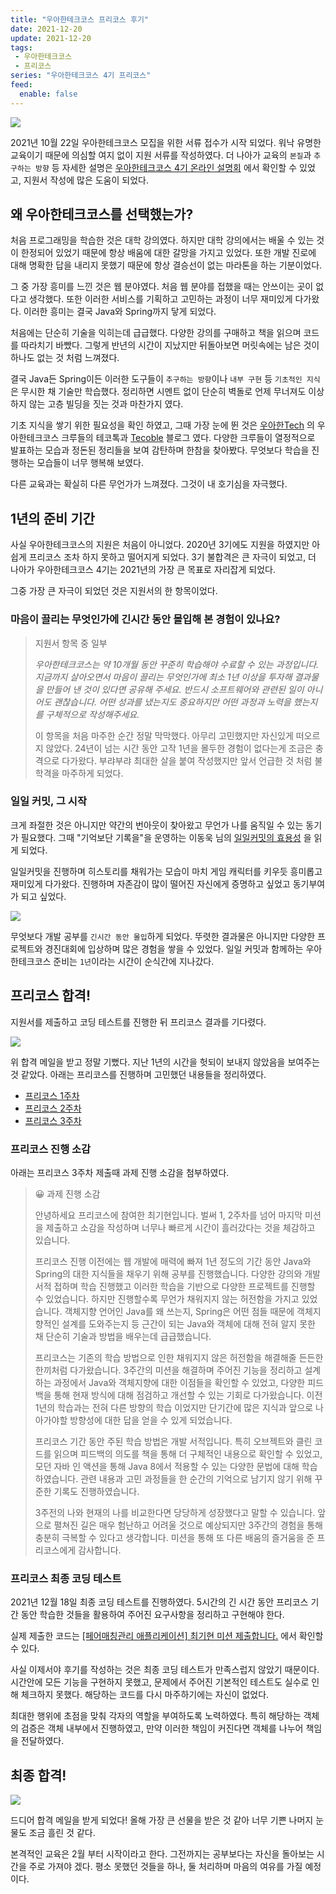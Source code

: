 ```yaml
---
title: "우아한테크코스 프리코스 후기"
date: 2021-12-20
update: 2021-12-20
tags: 
 - 우아한테크코스
 - 프리코스
series: "우아한테크코스 4기 프리코스"
feed:
  enable: false
---
```


![](https://user-images.githubusercontent.com/59357153/147727536-be29c06d-5d3f-4297-8192-a844403d7739.jpeg)

2021년 10월 22일 우아한테크코스 모집을 위한 서류 접수가 시작 되었다. 워낙 유명한 교육이기 때문에 의심할 여지 없이 지원 서류를 작성하였다. 더 나아가 교육의 `본질`과 `추구하는 방향` 등 자세한 설명은 [우아한테크코스 4기 온라인 설명회](https://www.youtube.com/watch?v=mQhgF7RoUCA) 에서 확인할 수 있었고, 지원서 작성에 많은 도움이 되었다.

## 왜 우아한테크코스를 선택했는가?

처음 프로그래밍을 학습한 것은 대학 강의였다. 하지만 대학 강의에서는 배울 수 있는 것이 한정되어 있었기 때문에 항상 배움에 대한 갈망을 가지고 있었다. 또한 개발 진로에 대해 명확한 답을 내리지 못했기 때문에 항상 결승선이 없는 마라톤을 하는 기분이었다. 

그 중 가장 흥미를 느낀 것은 웹 분야였다. 처음 웹 분야를 접했을 때는 안쓰이는 곳이 없다고 생각했다. 또한 이러한 서비스를 기획하고 고민하는 과정이 너무 재미있게 다가왔다. 이러한 흥미는 결국 Java와 Spring까지 닿게 되었다. 

처음에는 단순히 기술을 익히는데 급급했다. 다양한 강의를 구매하고 책을 읽으며 코드를 따라치기 바빴다. 그렇게 반년의 시간이 지났지만 뒤돌아보면 머릿속에는 남은 것이 하나도 없는 것 처럼 느껴졌다.

결국 Java든 Spring이든 이러한 도구들이 `추구하는 방향`이나 `내부 구현` 등 `기초적인 지식`은 무시한 채 기술만 학습했다. 정리하면 시멘트 없이 단순히 벽돌로 언제 무너져도 이상하지 않는 고층 빌딩을 짓는 것과 마찬가지 였다. 

기초 지식을 쌓기 위한 필요성을 확인 하였고, 그때 가장 눈에 뛴 것은 [우아한Tech](https://www.youtube.com/playlist?list=PLgXGHBqgT2TvpJ_p9L_yZKPifgdBOzdVH) 의 우아한테크코스 크루들의 테코톡과 [Tecoble](https://tecoble.techcourse.co.kr/) 블로그 였다. 다양한 크루들이 열정적으로 발표하는 모습과 정돈된 정리들을 보여 감탄하며 한참을 찾아봤다. 무엇보다 학습을 진행하는 모습들이 너무 행복해 보였다.

다른 교육과는 확실히 다른 무언가가 느껴졌다. 그것이 내 호기심을 자극했다.

## 1년의 준비 기간

사실 우아한테크코스의 지원은 처음이 아니었다. 2020년 3기에도 지원을 하였지만 아쉽게 프리코스 조차 하지 못하고 떨어지게 되었다. 3기 불합격은 큰 자극이 되었고, 더 나아가 우아한테크코스 4기는 2021년의 가장 큰 목표로 자리잡게 되었다.

그중 가장 큰 자극이 되었던 것은 지원서의 한 항목이었다.

### 마음이 끌리는 무엇인가에 긴시간 동안 몰입해 본 경험이 있나요?

> 지원서 항목 중 일부
> 
> *우아한테크코스는 약 10개월 동안 꾸준히 학습해야 수료할 수 있는 과정입니다. 지금까지 살아오면서 마음이 끌리는 무엇인가에 최소 1년 이상을 투자해 결과물을 만들어 낸 것이 있다면 공유해 주세요. 반드시 소프트웨어와 관련된 일이 아니어도 괜찮습니다. 어떤 성과를 냈는지도 중요하지만 어떤 과정과 노력을 했는지를 구체적으로 작성해주세요.*
>
> 이 항목을 처음 마주한 순간 정말 막막했다. 아무리 고민했지만 자신있게 떠오르지 않았다. 24년이 넘는 시간 동안 고작 1년을 몰두한 경험이 없다는게 조금은 충격으로 다가왔다. 부랴부랴 최대한 살을 붙여 작성했지만 앞서 언급한 것 처럼 불학격을 마주하게 되었다.

### 일일 커밋, 그 시작

크게 좌절한 것은 아니지만 약간의 번아웃이 찾아왔고 무언가 나를 움직일 수 있는 동기가 필요했다. 그때 "기억보단 기록을"을 운영하는 이동욱 님의 [일일커밋의 효용성](https://jojoldu.tistory.com/402) 을 읽게 되었다. 

일일커밋을 진행하며 히스토리를 채워가는 모습이 마치 게임 캐릭터를 키우듯 흥미롭고 재미있게 다가왔다. 진행하며 자존감이 많이 떨어진 자신에게 증명하고 싶었고 동기부여가 되고 싶었다. 

![](https://user-images.githubusercontent.com/59357153/147730123-db1329b3-5ebb-49a8-b82c-a46d72271947.png)

무엇보다 개발 공부를 `긴시간 동안 몰입`하게 되었다. 뚜렷한 결과물은 아니지만 다양한 프로젝트와 경진대회에 입상하며 많은 경험을 쌓을 수 있었다. 일일 커밋과 함께하는 우아한테크코스 준비는 `1년`이라는 시간이 순식간에 지나갔다.

## 프리코스 합격!

지원서를 제출하고 코딩 테스트를 진행한 뒤 프리코스 결과를 기다렸다. 

![](https://user-images.githubusercontent.com/59357153/147730475-da3594cb-899a-4642-8fe8-6857ccb132bc.png)

위 합격 메일을 받고 정말 기뻤다. 지난 1년의 시간을 헛되이 보내지 않았음을 보여주는 것 같았다. 아래는 프리코스를 진행하며 고민했던 내용들을 정리하였다.

 * [프리코스 1주차](https://hyeonic.github.io/%EA%B8%B0%ED%83%80/woowacourse/precource-1.html)
 * [프리코스 2주차](https://hyeonic.github.io/%EA%B8%B0%ED%83%80/woowacourse/precourse-2.html)
 * [프리코스 3주차](https://hyeonic.github.io/%EA%B8%B0%ED%83%80/woowacourse/precourse-3.html)

### 프리코스 진행 소감

아래는 프리코스 3주차 제출때 과제 진행 소감을 첨부하였다.

> 😀 과제 진행 소감
> 
> 안녕하세요 프리코스에 참여한 최기현입니다. 벌써 1, 2주차를 넘어 마지막 미션을 제출하고 소감을 작성하며 너무나 빠르게 시간이 흘러갔다는 것을 체감하고 있습니다.
>
> 프리코스 진행 이전에는 웹 개발에 매력에 빠져 1년 정도의 기간 동안 Java와 Spring의 대한 지식들을 채우기 위해 공부를 진행했습니다. 다양한 강의와 개발 서적 접하며 학습 진행했고 이러한 학습을 기반으로 다양한 프로젝트를 진행할 수 있었습니다. 하지만 진행할수록 무언가 채워지지 않는 허전함을 가지고 있었습니다. 객체지향 언어인 Java를 왜 쓰는지, Spring은 어떤 점들 때문에 객체지향적인 설계를 도와주는지 등 근간이 되는 Java와 객체에 대해 전혀 알지 못한 채 단순히 기술과 방법을 배우는데 급급했습니다.
>
> 프리코스는 기존의 학습 방법으로 인한 채워지지 않은 허전함을 해결해줄 든든한 한끼처럼 다가왔습니다. 3주간의 미션을 해결하며 주어진 기능을 정리하고 설계하는 과정에서 Java와 객체지향에 대한 이점들을 확인할 수 있었고, 다양한 피드백을 통해 현재 방식에 대해 점검하고 개선할 수 있는 기회로 다가왔습니다. 이전 1년의 학습과는 전혀 다른 방향의 학습 이었지만 단기간에 많은 지식과 앞으로 나아가야할 방향성에 대한 답을 얻을 수 있게 되었습니다.
>
> 프리코스 기간 동안 주된 학습 방법은 개발 서적입니다. 특히 오브젝트와 클린 코드를 읽으며 피드백의 의도를 책을 통해 더 구체적인 내용으로 확인할 수 있었고, 모던 자바 인 액션을 통해 Java 8에서 적용할 수 있는 다양한 문법에 대해 학습하였습니다. 관련 내용과 고민 과정들을 한 순간의 기억으로 남기지 않기 위해 꾸준한 기록도 진행하였습니다.
>
> 3주전의 나와 현재의 나를 비교한다면 당당하게 성장했다고 말할 수 있습니다. 앞으로 펼쳐진 길은 매우 험난하고 어려울 것으로 예상되지만 3주간의 경험을 통해 충분히 극복할 수 있다고 생각합니다. 미션을 통해 또 다른 배움의 즐거움을 준 프리코스에게 감사합니다.

### 프리코스 최종 코딩 테스트

2021년 12월 18일 최종 코딩 테스트를 진행하였다. 5시간의 긴 시간 동안 프리코스 기간 동안 학습한 것들을 활용하여 주어진 요구사항을 정리하고 구현해야 한다. 

실제 제출한 코드는 [[페어매칭관리 애플리케이션] 최기현 미션 제출합니다.](https://github.com/woowacourse/java-pairmatching-precourse/pull/3) 에서 확인할 수 있다.

사실 이제서야 후기를 작성하는 것은 최종 코딩 테스트가 만족스럽지 않았기 때문이다. 시간안에 모든 기능을 구현하지 못했고, 문제에서 주어진 기본적인 테스트도 실수로 인해 체크하지 못했다. 해당하는 코드를 다시 마주하기에는 자신이 없었다.

최대한 행위에 초점을 맞춰 각자의 역할을 부여하도록 노력하였다. 특히 해당하는 객체의 검증은 객체 내부에서 진행하였고, 만약 이러한 책임이 커진다면 객체를 나누어 책임을 전달하였다. 

## 최종 합격!

![](https://user-images.githubusercontent.com/59357153/147727116-2ca4c477-197c-4ab2-8bda-c0c48b4db7e2.jpeg)

드디어 합격 메일을 받게 되었다! 올해 가장 큰 선물을 받은 것 같아 너무 기쁜 나머지 눈물도 조금 흘린 것 같다.

본격적인 교육은 2월 부터 시작이라고 한다. 그전까지는 공부보다는 자신을 돌아보는 시간을 주로 가져야 겠다. 평소 못했던 것들을 하나, 둘 처리하며 마음의 여유를 가질 예정이다.
